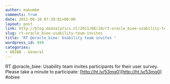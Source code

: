 ```yaml
---
author: makumbe
comments: true
date: 2011-06-10 07:39:01+00:00
layout: post
link: http://blog.daanalytics.nl/2011/06/10/rt-oracle_biee-usability-team-invites/
slug: rt-oracle_biee-usability-team-invites
title: 'RT @oracle_biee: Usability team invites '
wordpress_id: 949
categories:
- OBIBB - General
---
```


RT @oracle_biee: Usability team invites participants for their user survey. Please take a minute to participate: [http://ht.ly/53mq0](http://ht.ly/53mq0) #obiee
